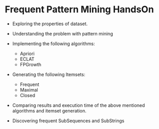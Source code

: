 # Frequent Pattern Mining HandsOn

* Exploring the properties of dataset.
* Understanding the problem with pattern mining
* Implementing the following algorithms:
    - Apriori
    - ECLAT
    - FPGrowth
* Generating the following Itemsets:
    - Frequent
    - Maximal
    - Closed
* Comparing results and execution time of the above mentioned algorithms and itemset generation.

* Discovering frequent SubSequences and SubStrings
